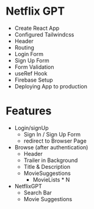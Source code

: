 # Netflix GPT

- Create React App
- Configured Tailwindcss
- Header
- Routing
- Login Form
- Sign Up Form
- Form Validation
- useRef Hook
- Firebase Setup
- Deploying App to  production


# Features

- Login/signUp 
    - Sign In / Sign Up Form
    - redirect to Browser Page
- Browse (after authentication)
    - Header
    - Trailer in Background
    - Title & Description
    - MovieSuggestions
        - MovieLists * N
- NetflixGPT
    - Search Bar
    - Movie Suggestions
